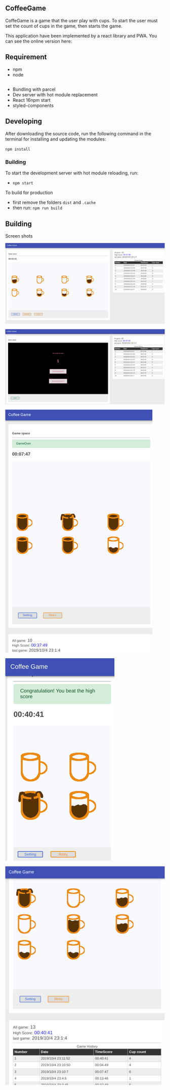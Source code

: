 ## CoffeeGame

CoffeGame  is a game that the user play with cups. To start the user must set the count of cups in the game,
then starts the game. 

This application have been implemented by a react library and PWA. You can see the online version here:


## Requirement

- npm
- node



## 

- Bundling with parcel
- Dev server with hot module replacement
- React 16npm start
- styled-components

## Developing

After downloading the source code, run the following command in the terminal
 for installing and updating the modules:

`npm install`


### Building

To start the development server with hot module reloading, run:

* `npm start`

To build for production

* first remove the folders `dist` and `.cache`
* then run: `npm run build`

## Building
Screen shots

![alt text](https://github.com/Javad-Alirezaeyan/CoffeeGame/blob/master/screenshot/1.png)


![alt text](https://github.com/Javad-Alirezaeyan/CoffeeGame/blob/master/screenshot/2.png)


![alt text](https://github.com/Javad-Alirezaeyan/CoffeeGame/blob/master/screenshot/3.png)


![alt text](https://github.com/Javad-Alirezaeyan/CoffeeGame/blob/master/screenshot/4.png)


![alt text](https://github.com/Javad-Alirezaeyan/CoffeeGame/blob/master/screenshot/5.png)
